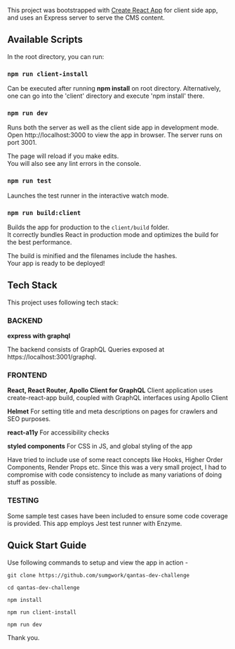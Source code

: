 This project was bootstrapped with [Create React App](https://github.com/facebook/create-react-app) for client side app, and uses an Express server to serve the CMS content.

## Available Scripts

In the root directory, you can run:

### `npm run client-install`

Can be executed after running **npm install** on root directory. Alternatively, one can go into the 'client' directory and execute 'npm install' there.

### `npm run dev`

Runs both the server as well as the client side app in development mode.<br>
Open http://localhost:3000 to view the app in browser. The server runs on port 3001.

The page will reload if you make edits.<br>
You will also see any lint errors in the console.

### `npm run test`

Launches the test runner in the interactive watch mode.<br>

### `npm run build:client`

Builds the app for production to the `client/build` folder.<br>
It correctly bundles React in production mode and optimizes the build for the best performance.

The build is minified and the filenames include the hashes.<br>
Your app is ready to be deployed!

## Tech Stack

This project uses following tech stack:

### BACKEND

**express with graphql**

The backend consists of GraphQL Queries exposed at https://localhost:3001/graphql.

### FRONTEND

**React, React Router, Apollo Client for GraphQL**
Client application uses create-react-app build, coupled with GraphQL interfaces using Apollo Client

**Helmet**
For setting title and meta descriptions on pages for crawlers and SEO purposes.

**react-a11y**
For accessibility checks

**styled components**
For CSS in JS, and global styling of the app

Have tried to include use of some react concepts like Hooks, Higher Order Components, Render Props etc. Since this was a very small project, I had to compromise with code consistency to include as many variations of doing stuff as possible.

### TESTING

Some sample test cases have been included to ensure some code coverage is provided. This app employs Jest test runner with Enzyme.

## Quick Start Guide

Use following commands to setup and view the app in action -

```
git clone https://github.com/sumgwork/qantas-dev-challenge

cd qantas-dev-challenge

npm install

npm run client-install

npm run dev

```

Thank you.
